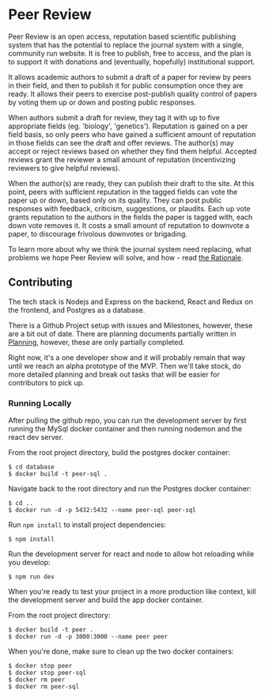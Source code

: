 # Peer Review 

Peer Review is an open access, reputation based scientific publishing system
that has the potential to replace the journal system with a single, community
run website.  It is free to publish, free to access, and the plan is to support
it with donations and (eventually, hopefully) institutional support.

It allows academic authors to submit a draft of a paper for review by peers in
their field, and then to publish it for public consumption once they are ready.
It allows their peers to exercise post-publish quality control of papers by
voting them up or down and posting public responses.

When authors submit a draft for review, they tag it with up to five appropriate
fields (eg. 'biology', 'genetics').  Reputation is gained on a per field basis,
so only peers who have gained a sufficient amount of reputation in those fields
can see the draft and offer reviews.  The author(s) may accept or reject
reviews based on whether they find them helpful.  Accepted reviews grant the
reviewer a small amount of reputation (incentivizing reviewers to give helpful
reviews).

When the author(s) are ready, they can publish their draft to the site.  At
this point, peers with sufficient reputation in the tagged fields can vote the
paper up or down, based only on its quality.  They can post public responses
with feedback, criticism, suggestions, or plaudits.  Each up vote grants
reputation to the authors in the fields the paper is tagged with, each down
vote removes it.  It costs a small amount of reputation to downvote a paper, to
discourage frivolous downvotes or brigading.

To learn more about why we think the journal system need replacing, what
problems we hope Peer Review will solve, and how - read [the
Rationale](./rationale.md).

## Contributing 

The tech stack is Nodejs and Express on the backend, React and Redux on the
frontend, and Postgres as a database. 

There is a Github Project setup with issues and Milestones, however, these are
a bit out of date.  There are planning documents partially written in
[Planning](./documentation/planning/), however, these are only partially
completed.

Right now, it's a one developer show and it will probably remain that way until
we reach an alpha prototype of the MVP.  Then we'll take stock, do more
detailed planning and break out tasks that will be easier for contributors to
pick up.

### Running Locally

After pulling the github repo, you can run the development server by first running the MySql docker
container and then running nodemon and the react dev server.

From the root project directory, build the postgres docker container:

```
$ cd database
$ docker build -t peer-sql .
```

Navigate back to the root directory and run the Postgres docker container:

```
$ cd ..
$ docker run -d -p 5432:5432 --name peer-sql peer-sql
```

Run ``npm install`` to install project dependencies:

```
$ npm install
```

Run the development server for react and node to allow hot reloading while you develop:

```
$ npm run dev
```

When you're ready to test your project in a more production like context, kill the development
server and build the app docker container.

From the root project directory:

```
$ docker build -t peer .
$ docker run -d -p 3000:3000 --name peer peer 
```

When you're done, make sure to clean up the two docker containers:

```
$ docker stop peer
$ docker stop peer-sql
$ docker rm peer
$ docker rm peer-sql
```
